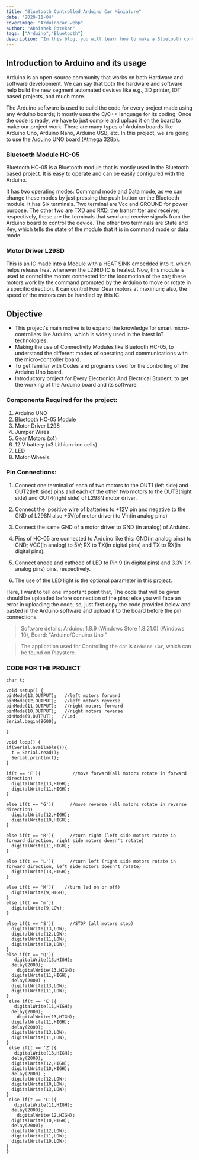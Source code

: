 ```yaml
---
title: "Bluetooth Controlled Arduino Car Miniature"
date: "2020-11-04"
coverImage: "Arduinocar.webp"
author: "Abhishek Potekar"
tags: ["Arduino","Bluetooth"]
description: "In this blog, you will learn how to make a Bluetooth controlled Arduino Car."
---
```


## Introduction to Arduino and its usage

Arduino is an open-source community that works on both Hardware and software development. We can say that both the hardware and software help build the new segment automated devices like e.g., 3D printer, IOT based projects, and much more. 

The Arduino software is used to build the code for every project made using any Arduino boards; it mostly uses the C/C++ language for its coding. Once the code is ready, we have to just compile and upload it on the board to make our project work. There are many types of Arduino boards like  Arduino Uno, Arduino Nano, Arduino USB, etc. In this project, we are going to use the Arduino UNO board (Atmega 328p).


### Bluetooth Module HC-05

Bluetooth HC-05 is a Bluetooth module that is mostly used in the Bluetooth based project. It is easy to operate and can be easily configured with the Arduino.

It has two operating modes: Command mode and Data mode, as we can change these modes by just pressing the push button on the Bluetooth module.
It has Six terminals. Two terminal are Vcc and GROUND for power purpose. The other two are TXD and RXD, the transmitter and receiver; respectively, these are the terminals that send and receive signals from the Arduino board to control the device. The other two terminals are State and Key, which tells the state of the module that it is in command mode or data mode.

### Motor Driver L298D

This is an IC made into a Module with a HEAT SINK embedded into it, which helps release heat whenever the L298D IC is heated. Now, this module is used to control the motors connected for the locomotion of the car; these motors work by the command prompted by the Arduino to move or rotate in a specific direction. It can control Four Gear motors at maximum; also, the speed of the motors can be handled by this IC.


##  Objective

 - This project's main motive is to expand the knowledge for smart micro-controllers like Arduino, which is widely used in the latest IoT technologies.
 - Making the use of Connectivity Modules like Bluetooth HC-05, to understand the different modes of operating and communications with the micro-controller board.
 - To get familiar with Codes and programs used for the controlling of the Arduino Uno board.
 - Introductory project for Every Electronics And Electrical Student, to get the working of the Arduino board and its software.
   

### Components Required for the project:

1. Arduino UNO
2. Bluetooth HC-05 Module
3. Motor Driver L298
4. Jumper Wires 
5. Gear Motors (x4)
6. 12 V battery (x3 Lithium-ion cells)
7. LED
8. Motor Wheels 

### Pin Connections:

1. Connect one terminal of each of two motors to the OUT1 (left side) and OUT2(left side) pins and each of the other two motors to the OUT3(right side) and OUT4(right side) of L298N motor driver.
   
2. Connect the  positive wire of batteries to +12V pin and negative to the GND of L298N also +5V(of motor driver) to Vin(in analog pins)
   
3. Connect the same GND of a motor driver to GND (in analog) of Arduino.
   
4. Pins of HC-05 are connected to Arduino like this: GND(in analog pins) to GND; VCC(in analog) to 5V; RX to TX(in digital pins) and TX to RX(in digital pins).
   
5. Connect anode and cathode of LED to Pin 9 (in digital pins) and 3.3V (in analog pins) pins, respectively.
   
6. The use of the LED light is the optional parameter in this project.


Here, I want to tell one important point that, The code that will be given should be uploaded before connection of the pins; else you will face an error in uploading the code, so, just first copy the code provided below and pasted in the Arduino software and upload it to the board before the pin connections.

> Software details: Arduino: 1.8.9 (Windows Store 1.8.21.0) (Windows 10), Board: "Arduino/Genuino Uno "

> The application used for Controlling the car is `Arduino Car`, which can be found on Playstore.

### CODE FOR THE PROJECT

```
char t;
 
void setup() {
pinMode(13,OUTPUT);   //left motors forward
pinMode(12,OUTPUT);   //left motors reverse
pinMode(11,OUTPUT);   //right motors forward
pinMode(10,OUTPUT);   //right motors reverse
pinMode(9,OUTPUT);   //Led
Serial.begin(9600);
 
}
 
void loop() {
if(Serial.available()){
  t = Serial.read();
  Serial.println(t);
}
 
if(t == 'F'){            //move forward(all motors rotate in forward direction)
  digitalWrite(13,HIGH);
  digitalWrite(11,HIGH);
}
 
else if(t == 'G'){      //move reverse (all motors rotate in reverse direction)
  digitalWrite(12,HIGH);
  digitalWrite(10,HIGH);
}
 
else if(t == 'R'){      //turn right (left side motors rotate in forward direction, right side motors doesn't rotate)
  digitalWrite(11,HIGH);
}
 
else if(t == 'L'){      //turn left (right side motors rotate in forward direction, left side motors doesn't rotate)
  digitalWrite(13,HIGH);
}

else if(t == 'M'){    //turn led on or off)
  digitalWrite(9,HIGH);
}
else if(t == 'm'){
  digitalWrite(9,LOW);
}
 
else if(t == 'S'){      //STOP (all motors stop)
  digitalWrite(13,LOW);
  digitalWrite(12,LOW);
  digitalWrite(11,LOW);
  digitalWrite(10,LOW);
}
else if(t == 'Q'){
   digitalWrite(13,HIGH);
  delay(2000);
    digitalWrite(13,HIGH);
  digitalWrite(11,HIGH);
  delay(2000) ;
  digitalWrite(13,LOW);
  digitalWrite(11,LOW);
}
 else if(t == 'E'){
   digitalWrite(11,HIGH);
  delay(2000);
    digitalWrite(13,HIGH);
  digitalWrite(11,HIGH);
  delay(2000); 
  digitalWrite(13,LOW);
  digitalWrite(11,LOW);
}
 else if(t == 'Z'){
   digitalWrite(13,HIGH);
  delay(2000);
  digitalWrite(12,HIGH);
  digitalWrite(10,HIGH);
  delay(2000) ;
  digitalWrite(12,LOW);
  digitalWrite(10,LOW);
  digitalWrite(13,LOW);
}
 else if(t == 'C'){
   digitalWrite(11,HIGH);
  delay(2000);
    digitalWrite(12,HIGH);
  digitalWrite(10,HIGH);
  delay(2000); 
  digitalWrite(12,LOW);
  digitalWrite(11,LOW);
  digitalWrite(10,LOW);
}
}
```

